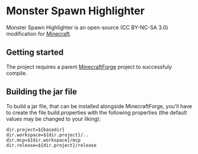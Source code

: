 # Monster Spawn Highlighter

Monster Spawn Highlighter is an open-source (CC BY-NC-SA 3.0) modification for [Minecraft](http://www.minecraft.net/).

## Getting started

The project requires a parent [MinecraftForge](https://github.com/MinecraftForge/MinecraftForge) project to successfuly compile.

## Building the jar file

To build a jar file, that can be installed alongside MinecraftForge, you'll have to create the file build.properties with the following properties (the default values may be changed to your liking):

```
dir.project=${basedir}
dir.workspace=${dir.project}/..
dir.mcp=${dir.workspace}/mcp
dir.release=${dir.project}/release
```
